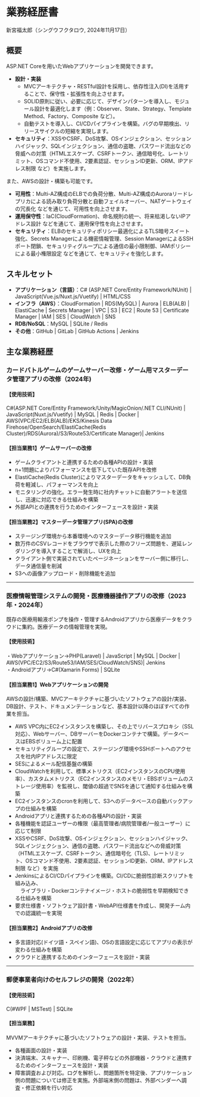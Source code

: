 # 業務経歴書
新宮福太郎（シングウフクタロウ, 2024年11月17日）

## 概要
ASP.NET Coreを用いたWebアプリケーションを開発できます。
- **設計・実装**
  - MVCアーキテクチャ・RESTful設計を採用し、依存性注入(DI)を活用することで、保守性・拡張性を向上させます。
  - SOLID原則に従い、必要に応じて、デザインパターンを導入し、モジュール設計を最適化します（例：Observer、State、Strategy、Template Method、Factory、Composite など）。
  - 自動テストを導入し、CI/CDパイプラインを構築。バグの早期検出、リリースサイクルの短縮を実現します。
- **セキュリティ**：XSSやCSRF、DoS攻撃、OSインジェクション、セッションハイジャック、SQLインジェクション、通信の盗聴、パスワード流出などの脅威への対策（HTMLエスケープ、CSRFトークン、通信暗号化、レートリミット、OSコマンド不使用、2要素認証、セッションID更新、ORM、IPアドレス制限 など）を実施します。

また、AWSの設計・構築も可能です。
- **可用性**：Multi-AZ構成のELBでの負荷分散、Multi-AZ構成のAuroraリードレプリカによる読み取り負荷分散と自動フェイルオーバー、NATゲートウェイの冗長化 などを通じて、可用性を向上させます。
- **運用保守性**：IaC(CloudFormation)、命名規則の統一、将来枯渇しないIPアドレス設計 などを通じて、運用保守性を向上させます。
- **セキュリティ**：ELBのセキュリティポリシー最適化によるTLS暗号スイート強化、Secrets Managerによる機密情報管理、Session ManagerによるSSHポート閉鎖、セキュリティグループによる通信の最小限制御、IAMポリシーによる最小権限設定 などを通じて、セキュリティを強化します。

## スキルセット
- **アプリケーション（言語）**：C# (ASP.NET Core/Entity Framework/NUnit) | JavaScript(Vue.js/Nuxt.js/Vuetify) | HTML/CSS
- **インフラ（AWS）**：CloudFormation | RDS(MySQL) | Aurora | ELB(ALB) | ElastiCache | Secrets Manager | VPC | S3 | EC2 | Route 53 | Certificate Manager | IAM | SES | CloudWatch | SNS
- **RDB/NoSQL**：MySQL | SQLite / Redis
- **その他**：GitHub | GitLab | GitHub Actions | Jenkins

## 主な業務経歴
### カードバトルゲームのゲームサーバー改修・ゲーム用マスターデータ管理アプリの改修（2024年)
#### 【使用技術】
C#(ASP.NET Core/Entity Framework/Unity/MagicOnion/.NET CLI/NUnit) | JavaScript(Nuxt.js/Vuetify) | MySQL | Redis | Docker | AWS(VPC/EC2/ELB(ALB)/EKS/Kinesis Data Firehose/OpenSearch/ElastiCache(Redis Cluster)/RDS(Aurora)/S3/Route53/Certificate Manager)| Jenkins  
  
#### 【担当業務1】ゲームサーバーの改修  
- ゲームクライアントと連携するための各種APIの設計・実装  
- n+1問題によりパフォーマンスを低下していた既存APIを改修  
- ElastiCache(Redis Cluster)によりマスターデータをキャッシュして、DB負荷を軽減し、パフォーマンスを向上  
- モニタリングの強化。エラー発生時に社内チャットに自動アラートを送信し、迅速に対応できる仕組みを構築  
- 外部APIとの連携を行うためのインターフェースを設計・実装

#### 【担当業務2】マスターデータ管理アプリ(SPA)の改修  
- ステージング環境から本番環境へのマスターデータ移行機能を追加  
- 数万件のCSVレコードをブラウザで表示した際のフリーズ問題を、遅延レンダリングを導入することで解消し、UXを向上  
- クライアント側で実装されていたページネーションをサーバー側に移行し、データ通信量を削減  
- S3への画像アップロード・削除機能を追加

---
### 医療情報管理システムの開発・医療機器操作アプリの改修（2023年・2024年）
既存の医療用輸液ポンプを操作・管理するAndroidアプリから医療データをクラウドに集約。医療データの情報管理を実現。  
#### 【使用技術】
・Webアプリケーション→PHP(Laravel) | JavaScript | MySQL | Docker | AWS(VPC/EC2/S3/Route53/IAM/SES/CloudWatch/SNS)| Jenkins  
・Androidアプリ→C#(Xamarin Forms) | SQLite  
#### 【担当業務1】Webアプリケーションの開発  
AWSの設計/構築、MVCアーキテクチャに基づいたソフトウェアの設計/実装、DB設計、テスト、ドキュメンテーションなど、基本設計以降のほぼすべての作業を担当。  
- AWS VPC内にEC2インスタンスを構築し、その上でリバースプロキシ（SSL対応）、Webサーバー、DBサーバーをDockerコンテナで構築。データベースはEBSボリューム上に配置  
- セキュリティグループの設定で、ステージング環境やSSHポートへのアクセスを社内IPアドレスに限定  
- SESによるメール配信基盤の構築  
- CloudWatchを利用して、標準メトリクス（EC2インスタンスのCPU使用率）、カスタムメトリクス（EC2インスタンスのメモリ・EBSボリュームのストレージ使用率）を監視し、閾値の超過でSNSを通じて通知する仕組みを構築  
- EC2インスタンスのcronを利用して、S3へのデータベースの自動バックアップの仕組みを構築  
- Androidアプリと連携するための各種APIの設計・実装  
- 各種機能を認証ユーザーの権限（最高管理者/病院管理者/一般ユーザー）に応じて制限  
- XSSやCSRF、DoS攻撃、OSインジェクション、セッションハイジャック、SQLインジェクション、通信の盗聴、パスワード流出などへの脅威対策（HTMLエスケープ、CSRFトークン、通信暗号化（TLS)、レートリミット、OSコマンド不使用、2要素認証、セッションID更新、ORM、IPアドレス制限 など）を実施  
- JenkinsによるCI/CDパイプラインを構築。CI/CDに脆弱性診断スクリプトを組み込み、  
　ライブラリ・Dockerコンテナイメージ・ホストの脆弱性を早期検知できる仕組みを構築  
- 要求仕様書・ソフトウェア設計書・WebAPI仕様書を作成し、開発チーム内での認識統一を実現  
#### 【担当業務2】Androidアプリの改修  
- 多言語対応(ドイツ語・スペイン語)、OSの言語設定に応じてアプリの表示が変わる仕組みを構築  
- クラウドと連携するためのインターフェースを設計・実装  

---
### 郵便事業者向けのセルフレジの開発（2022年）
#### 【使用技術】  
C(#WPF | MSTest) | SQLite  
#### 【担当業務】  
MVVMアーキテクチャに基づいたソフトウェアの設計・実装、テストを担当。  
- 各種画面の設計・実装  
- 決済端末、スキャナー、印刷機、電子秤などの外部機器・クラウドと連携するためのインターフェースを設計・実装   
- 障害調査および対応。ログを解析し、問題箇所を特定後、アプリケーション側の問題については修正を実施。外部端末側の問題は、外部ベンダーへ調査・修正依頼を行い対応

